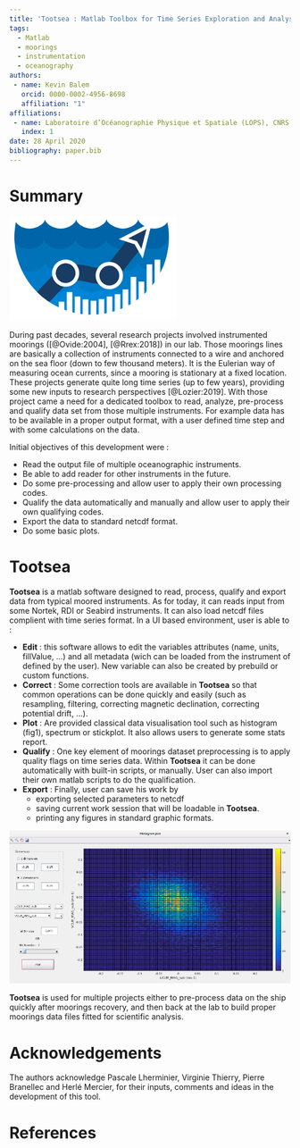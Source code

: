 ```yaml
---
title: 'Tootsea : Matlab Toolbox for Time Series Exploration and Analysis'
tags:
  - Matlab
  - moorings
  - instrumentation
  - oceanography
authors:
 - name: Kevin Balem
   orcid: 0000-0002-4956-8698
   affiliation: "1"
affiliations:
 - name: Laboratoire d’Océanographie Physique et Spatiale (LOPS), CNRS, IRD, Ifremer, IUEM, Univ. Brest, 29280 Plouzané, France
   index: 1
date: 28 April 2020
bibliography: paper.bib
---
```


# Summary

![](media/logo_v2_paper.png)

During past decades, several research projects involved instrumented moorings ([@Ovide:2004], [@Rrex:2018]) in our lab. Those moorings lines are basically a collection of instruments connected to a wire and anchored on the sea floor (down to few thousand meters). It is the Eulerian way of measuring ocean currents, since a mooring is stationary at a fixed location. These projects generate quite long time series (up to few years), providing some new inputs to research perspectives [@Lozier:2019].
With those project came a need for a dedicated toolbox to read, analyze, pre-process and qualify data set from those multiple instruments. For example data has to be available in a proper output format, with a user defined time step and with some calculations on the data.

Initial objectives of this development were :  
* Read the output file of multiple oceanographic instruments.  
* Be able to add reader for other instruments in the future.  
* Do some pre-processing and allow user to apply their own processing codes.  
* Qualify the data automatically and manually and allow user to apply their own qualifying codes.  
* Export the data to standard netcdf format.  
* Do some basic plots.

# Tootsea

**Tootsea** is a matlab software designed to read, process, qualify and export data from typical moored instruments. As for today, it can reads input from some Nortek, RDI or Seabird instruments. It can also load netcdf files complient with time series format. In a UI based environment, user is able to :  
  - **Edit** : this software allows to edit the variables attributes (name, units, fillValue, ...) and all metadata (wich can be loaded from the instrument of defined by the user). New variable can also be created by prebuild or custom functions.  
  - **Correct** : Some correction tools are available in **Tootsea** so that common operations can be done quickly and easily (such as resampling, filtering, correcting magnetic declination, correcting potential drift, ...).  
  - **Plot** : Are provided classical data visualisation tool such as histogram (fig1), spectrum or stickplot. It also allows users to generate some stats report.  
  - **Qualify** : One key element of moorings dataset preprocessing is to apply quality flags on time series data. Within **Tootsea** it can be done automatically with built-in scripts, or manually. User can also import their own matlab scripts to do the qualification.  
  - **Export** : Finally, user can save his work by  
      - exporting selected parameters to netcdf  
      - saving current work session that will be loadable in **Tootsea**.  
      - printing any figures in standard graphic formats.  

![Plot example.\label{fig:example}](media/histo2d_paper.png)

**Tootsea** is used for multiple projects either to pre-process data on the ship quickly after moorings recovery, and then back at the lab to build proper moorings data files fitted for scientific analysis.

# Acknowledgements

The authors acknowledge Pascale Lherminier, Virginie Thierry, Pierre Branellec and Herlé Mercier, for their inputs, comments and ideas in the development of this tool.  

# References

